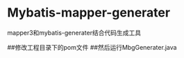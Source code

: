 # Mybatis-mapper-generater
mapper3和mybatis-generater结合代码生成工具

##修改工程目录下的pom文件
##然后运行MbgGenerater.java
